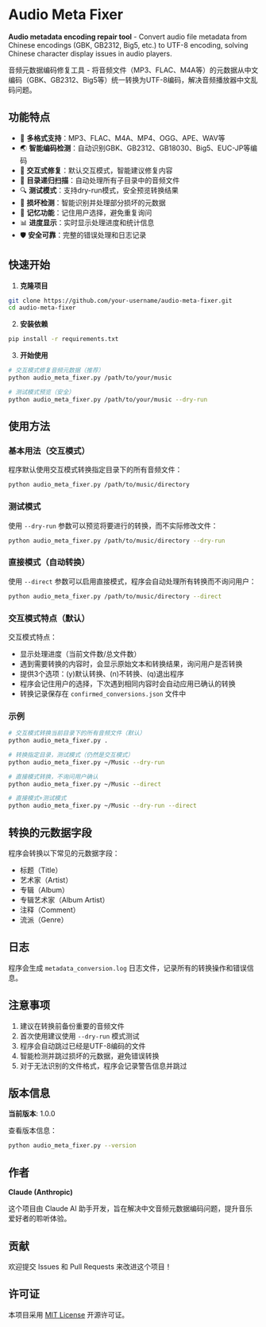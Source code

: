 # Audio Meta Fixer

**Audio metadata encoding repair tool** - Convert audio file metadata from Chinese encodings (GBK, GB2312, Big5, etc.) to UTF-8 encoding, solving Chinese character display issues in audio players.

音频元数据编码修复工具 - 将音频文件（MP3、FLAC、M4A等）的元数据从中文编码（GBK、GB2312、Big5等）统一转换为UTF-8编码，解决音频播放器中文乱码问题。

## 功能特点

- 🎵 **多格式支持**：MP3、FLAC、M4A、MP4、OGG、APE、WAV等
- 🌏 **智能编码检测**：自动识别GBK、GB2312、GB18030、Big5、EUC-JP等编码
- 🤖 **交互式修复**：默认交互模式，智能建议修复内容
- 📁 **目录递归扫描**：自动处理所有子目录中的音频文件
- 🔍 **测试模式**：支持dry-run模式，安全预览转换结果
- 🎯 **损坏检测**：智能识别并处理部分损坏的元数据
- 💾 **记忆功能**：记住用户选择，避免重复询问
- 📊 **进度显示**：实时显示处理进度和统计信息
- 🛡️ **安全可靠**：完整的错误处理和日志记录

## 快速开始

1. **克隆项目**
```bash
git clone https://github.com/your-username/audio-meta-fixer.git
cd audio-meta-fixer
```

2. **安装依赖**
```bash
pip install -r requirements.txt
```

3. **开始使用**
```bash
# 交互模式修复音频元数据（推荐）
python audio_meta_fixer.py /path/to/your/music

# 测试模式预览（安全）
python audio_meta_fixer.py /path/to/your/music --dry-run
```

## 使用方法

### 基本用法（交互模式）

程序默认使用交互模式转换指定目录下的所有音频文件：
```bash
python audio_meta_fixer.py /path/to/music/directory
```

### 测试模式

使用 `--dry-run` 参数可以预览将要进行的转换，而不实际修改文件：
```bash
python audio_meta_fixer.py /path/to/music/directory --dry-run
```

### 直接模式（自动转换）

使用 `--direct` 参数可以启用直接模式，程序会自动处理所有转换而不询问用户：
```bash
python audio_meta_fixer.py /path/to/music/directory --direct
```

### 交互模式特点（默认）

交互模式特点：
- 显示处理进度（当前文件数/总文件数）
- 遇到需要转换的内容时，会显示原始文本和转换结果，询问用户是否转换
- 提供3个选项：(y)默认转换、(n)不转换、(q)退出程序
- 程序会记住用户的选择，下次遇到相同内容时会自动应用已确认的转换
- 转换记录保存在 `confirmed_conversions.json` 文件中

### 示例

```bash
# 交互模式转换当前目录下的所有音频文件（默认）
python audio_meta_fixer.py .

# 转换指定目录，测试模式（仍然是交互模式）
python audio_meta_fixer.py ~/Music --dry-run

# 直接模式转换，不询问用户确认
python audio_meta_fixer.py ~/Music --direct

# 直接模式+测试模式
python audio_meta_fixer.py ~/Music --dry-run --direct
```

## 转换的元数据字段

程序会转换以下常见的元数据字段：
- 标题（Title）
- 艺术家（Artist）
- 专辑（Album）
- 专辑艺术家（Album Artist）
- 注释（Comment）
- 流派（Genre）

## 日志

程序会生成 `metadata_conversion.log` 日志文件，记录所有的转换操作和错误信息。

## 注意事项

1. 建议在转换前备份重要的音频文件
2. 首次使用建议使用 `--dry-run` 模式测试  
3. 程序会自动跳过已经是UTF-8编码的文件
4. 智能检测并跳过损坏的元数据，避免错误转换
5. 对于无法识别的文件格式，程序会记录警告信息并跳过

## 版本信息

**当前版本**: 1.0.0

查看版本信息：
```bash
python audio_meta_fixer.py --version
```

## 作者

**Claude (Anthropic)**

这个项目由 Claude AI 助手开发，旨在解决中文音频元数据编码问题，提升音乐爱好者的聆听体验。

## 贡献

欢迎提交 Issues 和 Pull Requests 来改进这个项目！

## 许可证

本项目采用 [MIT License](LICENSE) 开源许可证。